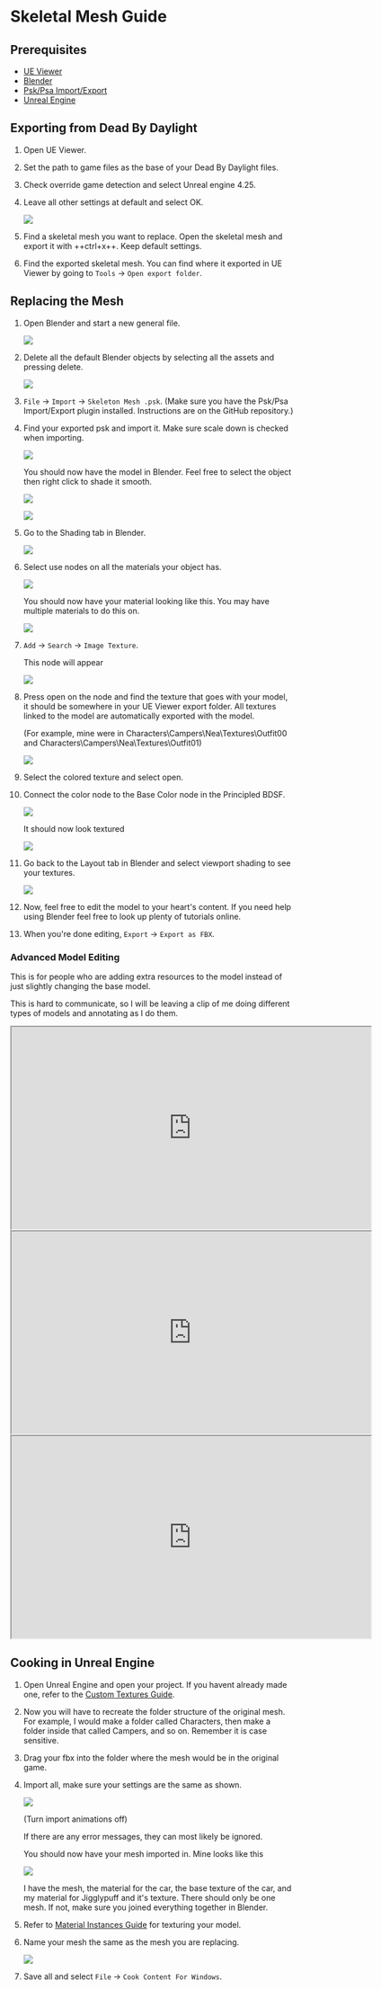 # Skeletal Mesh Guide

## Prerequisites

- [UE Viewer](https://www.gildor.org/en/projects/umodel)
- [Blender](https://www.blender.org/download/)
- [Psk/Psa Import/Export](https://github.com/Befzz/blender3d_import_psk_psa)
- [Unreal Engine](https://www.unrealengine.com/en-US/download)

## Exporting from Dead By Daylight

1. Open UE Viewer.
2. Set the path to game files as the base of your Dead By Daylight files.
3. Check override game detection and select Unreal engine 4.25.
4. Leave all other settings at default and select OK.

    ![](https://images-ext-2.discordapp.net/external/aHO1nQ_Mz4-lg48MPivnC5yDjQMqIMH7zccCU9q3kbQ/https/media.discordapp.net/attachments/833812099263627335/833852232449261578/unknown.png)

5. Find a skeletal mesh you want to replace. Open the skeletal mesh and export it with ++ctrl+x++. Keep default settings.
6. Find the exported skeletal mesh. You can find where it exported in UE Viewer by going to `Tools` → `Open export folder`.

## Replacing the Mesh

1. Open Blender and start a new general file.

    ![](https://media.discordapp.net/attachments/797525681608982538/797532695810146304/unknown.png)

2. Delete all the default Blender objects by selecting all the assets and pressing delete.

    ![](https://media.discordapp.net/attachments/797525681608982538/797532879785164850/unknown.png)

3. `File` → `Import` → `Skeleton Mesh .psk`.
(Make sure you have the Psk/Psa Import/Export plugin installed. Instructions are on the GitHub repository.)
4. Find your exported psk and import it. Make sure scale down is checked when importing. 

    ![](https://media.discordapp.net/attachments/797528664535072779/797581354257612840/unknown.png)

    You should now have the model in Blender. Feel free to select the object then right click to shade it smooth.
    
    ![](https://media.discordapp.net/attachments/797528664535072779/797581639790231553/unknown.png)
    
    ![](https://media.discordapp.net/attachments/797528664535072779/797581687659692032/unknown.png)

5. Go to the Shading tab in Blender.

    ![](https://media.discordapp.net/attachments/797528664535072779/797582859551375380/unknown.png)

6. Select use nodes on all the materials your object has.

    ![](https://media.discordapp.net/attachments/797528664535072779/797582940300640326/unknown.png)

    You should now have your material looking like this. You may have multiple materials to do this on.
    
    ![](https://media.discordapp.net/attachments/797528664535072779/797583511967367199/unknown.png)

7. `Add` → `Search` → `Image Texture`.

    This node will appear
    
    ![](https://media.discordapp.net/attachments/797525681608982538/797534561285701672/unknown.png)

8. Press open on the node and find the texture that goes with your model, it should be somewhere in your UE Viewer export folder. All textures linked to the model are automatically exported with the model.

    (For example, mine were in Characters\Campers\Nea\Textures\Outfit00 and Characters\Campers\Nea\Textures\Outfit01)
    
    ![](https://media.discordapp.net/attachments/797528664535072779/797583971936501801/unknown.png)

9. Select the colored texture and select open.
10. Connect the color node to the Base Color node in the Principled BDSF.

    ![](https://media.discordapp.net/attachments/797525681608982538/797535360498270258/unknown.png)
    
    It should now look textured
    
    ![](https://media.discordapp.net/attachments/797528664535072779/797584170116317204/unknown.png)

11. Go back to the Layout tab in Blender and select viewport shading to see your textures.

    ![](https://media.discordapp.net/attachments/797528664535072779/797584311217160282/unknown.png)

12. Now, feel free to edit the model to your heart's content. If you need help using Blender feel free to look up plenty of tutorials online.

13. When you're done editing, `Export` → `Export as FBX`.

### Advanced Model Editing

This is for people who are adding extra resources to the model instead of just slightly changing the base model.

This is hard to communicate, so I will be leaving a clip of me doing different types of models and annotating as I do them.

<iframe width="640" height="360"
src="https://www.youtube.com/embed/4H0jZfNXUJY">
</iframe>

<iframe width="640" height="360"
src="https://www.youtube.com/embed/sjnxGb5b0lA">
</iframe>

<iframe width="640" height="360"
src="https://www.youtube.com/embed/NJ0EFMiGT0E">
</iframe>

## Cooking in Unreal Engine

1. Open Unreal Engine and open your project. If you havent already made one, refer to the [Custom Textures Guide](../Textures.md).
2. Now you will have to recreate the folder structure of the original mesh. For example, I would make a folder called Characters, then make a folder inside that called Campers, and so on. Remember it is case sensitive. 
3. Drag your fbx into the folder where the mesh would be in the original game.
4. Import all, make sure your settings are the same as shown.

    ![](https://media.discordapp.net/attachments/797528664535072779/797927449714360410/unknown.png)
    
    (Turn import animations off)
    
    If there are any error messages, they can most likely be ignored. 
    
    You should now have your mesh imported in. Mine looks like this
    
    ![](https://media.discordapp.net/attachments/797528664535072779/797930008088936538/unknown.png)
    
    I have the mesh, the material for the car, the base texture of the car, and my material for Jigglypuff and it's texture. There should only be one mesh. If not, make sure you joined everything together in Blender.

5. Refer to [Material Instances Guide](../MaterialInstances) for texturing your model.
6. Name your mesh the same as the mesh you are replacing.

    ![](https://media.discordapp.net/attachments/797525681608982538/797552959176179752/unknown.png)

7. Save all and select `File` → `Cook Content For Windows`.
